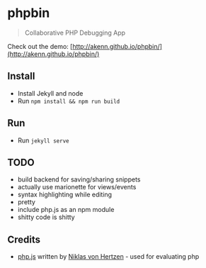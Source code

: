 # phpbin
> Collaborative PHP Debugging App

Check out the demo: [http://akenn.github.io/phpbin/](http://akenn.github.io/phpbin/)

## Install

- Install Jekyll and node
- Run `npm install && npm run build`

## Run

- Run `jekyll serve`

## TODO
- build backend for saving/sharing snippets
- actually use marionette for views/events
- syntax highlighting while editing
- pretty
- include php.js as an npm module
- shitty code is shitty

## Credits
- [php.js](https://github.com/niklasvh/php.js) written by [Niklas von Hertzen](http://hertzen.com/) - used for evaluating php
